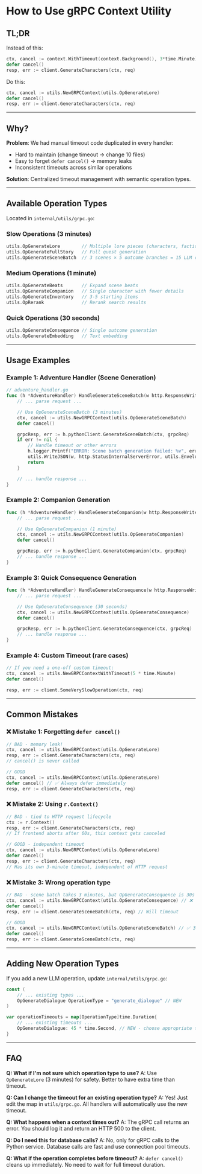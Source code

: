 # How to Use gRPC Context Utility

## TL;DR

Instead of this:
```go
ctx, cancel := context.WithTimeout(context.Background(), 3*time.Minute)
defer cancel()
resp, err := client.GenerateCharacters(ctx, req)
```

Do this:
```go
ctx, cancel := utils.NewGRPCContext(utils.OpGenerateLore)
defer cancel()
resp, err := client.GenerateCharacters(ctx, req)
```

---

## Why?

**Problem**: We had manual timeout code duplicated in every handler:
- Hard to maintain (change timeout → change 10 files)
- Easy to forget `defer cancel()` → memory leaks
- Inconsistent timeouts across similar operations

**Solution**: Centralized timeout management with semantic operation types.

---

## Available Operation Types

Located in `internal/utils/grpc.go`:

### Slow Operations (3 minutes)
```go
utils.OpGenerateLore        // Multiple lore pieces (characters, factions, etc.)
utils.OpGenerateFullStory   // Full quest generation
utils.OpGenerateSceneBatch  // 3 scenes × 5 outcome branches = 15 LLM calls
```

### Medium Operations (1 minute)
```go
utils.OpGenerateBeats       // Expand scene beats
utils.OpGenerateCompanion   // Single character with fewer details
utils.OpGenerateInventory   // 3-5 starting items
utils.OpRerank              // Rerank search results
```

### Quick Operations (30 seconds)
```go
utils.OpGenerateConsequence // Single outcome generation
utils.OpGenerateEmbedding   // Text embedding
```

---

## Usage Examples

### Example 1: Adventure Handler (Scene Generation)

```go
// adventure_handler.go
func (h *AdventureHandler) HandleGenerateSceneBatch(w http.ResponseWriter, r *http.Request) {
    // ... parse request ...

    // Use OpGenerateSceneBatch (3 minutes)
    ctx, cancel := utils.NewGRPCContext(utils.OpGenerateSceneBatch)
    defer cancel()

    grpcResp, err := h.pythonClient.GenerateSceneBatch(ctx, grpcReq)
    if err != nil {
        // Handle timeout or other errors
        h.logger.Printf("ERROR: Scene batch generation failed: %v", err)
        utils.WriteJSON(w, http.StatusInternalServerError, utils.Envelope{"error": "failed to generate scenes"})
        return
    }

    // ... handle response ...
}
```

### Example 2: Companion Generation

```go
func (h *AdventureHandler) HandleGenerateCompanion(w http.ResponseWriter, r *http.Request) {
    // ... parse request ...

    // Use OpGenerateCompanion (1 minute)
    ctx, cancel := utils.NewGRPCContext(utils.OpGenerateCompanion)
    defer cancel()

    grpcResp, err := h.pythonClient.GenerateCompanion(ctx, grpcReq)
    // ... handle response ...
}
```

### Example 3: Quick Consequence Generation

```go
func (h *AdventureHandler) HandleGenerateConsequence(w http.ResponseWriter, r *http.Request) {
    // ... parse request ...

    // Use OpGenerateConsequence (30 seconds)
    ctx, cancel := utils.NewGRPCContext(utils.OpGenerateConsequence)
    defer cancel()

    grpcResp, err := h.pythonClient.GenerateConsequence(ctx, grpcReq)
    // ... handle response ...
}
```

### Example 4: Custom Timeout (rare cases)

```go
// If you need a one-off custom timeout:
ctx, cancel := utils.NewGRPCContextWithTimeout(5 * time.Minute)
defer cancel()

resp, err := client.SomeVerySlowOperation(ctx, req)
```

---

## Common Mistakes

### ❌ Mistake 1: Forgetting `defer cancel()`
```go
// BAD - memory leak!
ctx, cancel := utils.NewGRPCContext(utils.OpGenerateLore)
resp, err := client.GenerateCharacters(ctx, req)
// cancel() is never called
```

```go
// GOOD
ctx, cancel := utils.NewGRPCContext(utils.OpGenerateLore)
defer cancel() // ✅ Always defer immediately
resp, err := client.GenerateCharacters(ctx, req)
```

### ❌ Mistake 2: Using `r.Context()`
```go
// BAD - tied to HTTP request lifecycle
ctx := r.Context()
resp, err := client.GenerateCharacters(ctx, req)
// If frontend aborts after 60s, this context gets canceled
```

```go
// GOOD - independent timeout
ctx, cancel := utils.NewGRPCContext(utils.OpGenerateLore)
defer cancel()
resp, err := client.GenerateCharacters(ctx, req)
// Has its own 3-minute timeout, independent of HTTP request
```

### ❌ Mistake 3: Wrong operation type
```go
// BAD - scene batch takes 3 minutes, but OpGenerateConsequence is 30s
ctx, cancel := utils.NewGRPCContext(utils.OpGenerateConsequence) // ❌ Too short!
defer cancel()
resp, err := client.GenerateSceneBatch(ctx, req) // Will timeout
```

```go
// GOOD
ctx, cancel := utils.NewGRPCContext(utils.OpGenerateSceneBatch) // ✅ 3 minutes
defer cancel()
resp, err := client.GenerateSceneBatch(ctx, req)
```

---

## Adding New Operation Types

If you add a new LLM operation, update `internal/utils/grpc.go`:

```go
const (
    // ... existing types ...
    OpGenerateDialogue OperationType = "generate_dialogue" // NEW
)

var operationTimeouts = map[OperationType]time.Duration{
    // ... existing timeouts ...
    OpGenerateDialogue: 45 * time.Second, // NEW - choose appropriate timeout
}
```

---

## FAQ

**Q: What if I'm not sure which operation type to use?**
A: Use `OpGenerateLore` (3 minutes) for safety. Better to have extra time than timeout.

**Q: Can I change the timeout for an existing operation type?**
A: Yes! Just edit the map in `utils/grpc.go`. All handlers will automatically use the new timeout.

**Q: What happens when a context times out?**
A: The gRPC call returns an error. You should log it and return an HTTP 500 to the client.

**Q: Do I need this for database calls?**
A: No, only for gRPC calls to the Python service. Database calls are fast and use connection pool timeouts.

**Q: What if the operation completes before timeout?**
A: `defer cancel()` cleans up immediately. No need to wait for full timeout duration.
